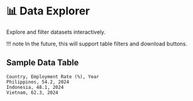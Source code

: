 # 📊 Data Explorer

Explore and filter datasets interactively.

!!! note
    In the future, this will support table filters and download buttons.

## Sample Data Table

```csv
Country, Employment Rate (%), Year
Philippines, 54.2, 2024
Indonesia, 48.1, 2024
Vietnam, 62.3, 2024
